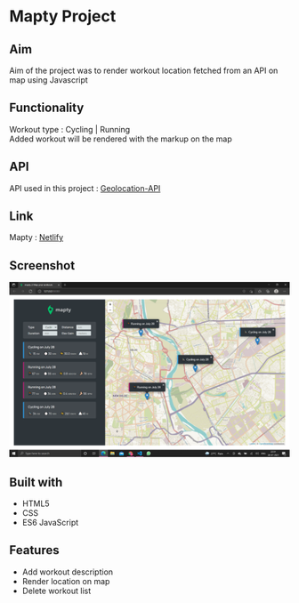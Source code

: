 # Mapty Project

## Aim

Aim of the project was to render workout location fetched from an API on map using Javascript

## Functionality

Workout type : Cycling | Running\
Added workout will be rendered with the markup on the map



## API 
API used in this project : [Geolocation-API](https://w3c.github.io/geolocation-api/)

## Link

Mapty : [Netlify](https://workout-geolocation.netlify.app/) 

## Screenshot

![Alt text](/img/ss1.png?raw=true)


## Built with

* HTML5
* CSS
* ES6 JavaScript

## Features

* Add workout description
* Render location on map
* Delete workout list
